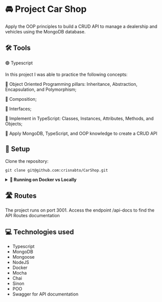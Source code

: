 # :oncoming_automobile: Project Car Shop

Apply the OOP principles to build a CRUD API to manage a dealership and vehicles using the MongoDB database.

##	:hammer_and_wrench: Tools

:green_circle: Typescript

In this project I was able to practice the following concepts:

:large_blue_circle: Object Oriented Programming pillars: Inheritance, Abstraction, Encapsulation, and Polymorphism;
<br>

:large_blue_circle: Composition;
<br>

:large_blue_circle: Interfaces;
<br>

:large_blue_circle: Implement in TypeScript: Classes, Instances, Attributes, Methods, and Objects;
<br>

:large_blue_circle: Apply MongoDB, TypeScript, and OOP knowledge to create a CRUD API
<br>

## :wrench:  Setup

Clone the repository:

```
git clone git@github.com:crisnabto/CarShop.git
```

<details>
  <summary><strong>🐋 Running on Docker vs Locally</strong></summary><br />
  
  ## On Docker

  **⚠ Before starting, your docker-compose needs to be version 1.29 or higher. [See here](https://www.digitalocean.com/community/tutorials/how-to-install-and-use-docker-compose-on-ubuntu-20-04-pt) or [in the documentation](https://docs.docker.com/compose/install/) how to install it.In the first article, you can replace `1.26.0` with `1.29.2`.**

  > :information_source: Run the `node` and `db` services with the command `docker-compose up -d`.
  
  - These services will initialize a container named `car_shop` and another named `car_shop_db`.
  - From here you can run the `car_shop` container via CLI or open it in VS Code..
  
  > :information_source: Use the command `docker exec -it car_shop bash`.

  - It will give you access to the interactive terminal of the container created by compose, which is running in the background.

  > :information_source:  Install dependencies [**If any**] with `npm install` 
    
  - **⚠ Attention:** If you choose to use Docker, **ALL** commands available in `package.json` (npm start, npm test, npm run dev, ...) must be executed **INSIDE** the container, i.e., in the terminal that appears after executing the `docker exec` command mentioned above. 
  
---
  
  ## Without Docker
  
  > Install dependencies [**If any**] with `npm install

  ✨ **Tip:** To run the project in this way, you must have `Node` installed on your computer.

  ✨ **Tip:** The project expects the `Node` version used to be 16.

  <br/>
</details>

## :motorway: Routes

The project runs on port 3001. Access the endpoint /api-docs to find the API Routes documentation

## :computer: Technologies used

- Typescript
- MongoDB
- Mongoose
- NodeJS
- Docker
- Mocha
- Chai
- Sinon
- POO
- Swagger for API documentation
